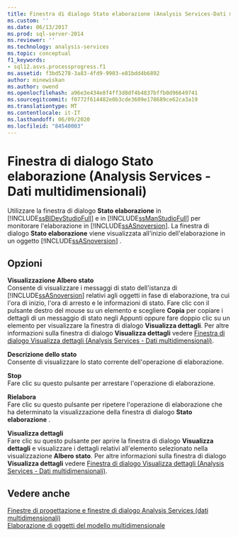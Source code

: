 ```yaml
---
title: Finestra di dialogo Stato elaborazione (Analysis Services-Dati multidimensionali) | Microsoft Docs
ms.custom: ''
ms.date: 06/13/2017
ms.prod: sql-server-2014
ms.reviewer: ''
ms.technology: analysis-services
ms.topic: conceptual
f1_keywords:
- sql12.asvs.processprogress.f1
ms.assetid: f3bd5278-3a83-4fd9-9903-e81bdd4b6892
author: minewiskan
ms.author: owend
ms.openlocfilehash: a96e3e434e8f4ff3d8df4b4837bffb0d96649741
ms.sourcegitcommit: f0772f614482e0b3cde3609e178689ce62ca3a19
ms.translationtype: MT
ms.contentlocale: it-IT
ms.lasthandoff: 06/09/2020
ms.locfileid: "84540003"
---
```

# <a name="process-progress-dialog-box-analysis-services---multidimensional-data"></a>Finestra di dialogo Stato elaborazione (Analysis Services - Dati multidimensionali)
  Utilizzare la finestra di dialogo **Stato elaborazione** in [!INCLUDE[ssBIDevStudioFull](../includes/ssbidevstudiofull-md.md)] e in [!INCLUDE[ssManStudioFull](../includes/ssmanstudiofull-md.md)] per monitorare l'elaborazione in [!INCLUDE[ssASnoversion](../includes/ssasnoversion-md.md)]. La finestra di dialogo **Stato elaborazione** viene visualizzata all'inizio dell'elaborazione in un oggetto [!INCLUDE[ssASnoversion](../includes/ssasnoversion-md.md)] .  
  
## <a name="options"></a>Opzioni  
 **Visualizzazione Albero stato**  
 Consente di visualizzare i messaggi di stato dell'istanza di [!INCLUDE[ssASnoversion](../includes/ssasnoversion-md.md)] relativi agli oggetti in fase di elaborazione, tra cui l'ora di inizio, l'ora di arresto e le informazioni di stato. Fare clic con il pulsante destro del mouse su un elemento e scegliere **Copia** per copiare i dettagli di un messaggio di stato negli Appunti oppure fare doppio clic su un elemento per visualizzare la finestra di dialogo **Visualizza dettagli**. Per altre informazioni sulla finestra di dialogo **Visualizza dettagli** vedere [Finestra di dialogo Visualizza dettagli &#40;Analysis Services - Dati multidimensionali&#41;](view-details-dialog-box-analysis-services-multidimensional-data.md).  
  
 **Descrizione dello stato**  
 Consente di visualizzare lo stato corrente dell'operazione di elaborazione.  
  
 **Stop**  
 Fare clic su questo pulsante per arrestare l'operazione di elaborazione.  
  
 **Rielabora**  
 Fare clic su questo pulsante per ripetere l'operazione di elaborazione che ha determinato la visualizzazione della finestra di dialogo **Stato elaborazione** .  
  
 **Visualizza dettagli**  
 Fare clic su questo pulsante per aprire la finestra di dialogo **Visualizza dettagli** e visualizzare i dettagli relativi all'elemento selezionato nella visualizzazione **Albero stato**. Per altre informazioni sulla finestra di dialogo **Visualizza dettagli** vedere [Finestra di dialogo Visualizza dettagli &#40;Analysis Services - Dati multidimensionali&#41;](view-details-dialog-box-analysis-services-multidimensional-data.md).  
  
## <a name="see-also"></a>Vedere anche  
 [Finestre di progettazione e finestre di dialogo Analysis Services &#40;dati multidimensionali&#41;](analysis-services-designers-and-dialog-boxes-multidimensional-data.md)   
 [Elaborazione di oggetti del modello multidimensionale](multidimensional-models/processing-a-multidimensional-model-analysis-services.md)  
  
  
